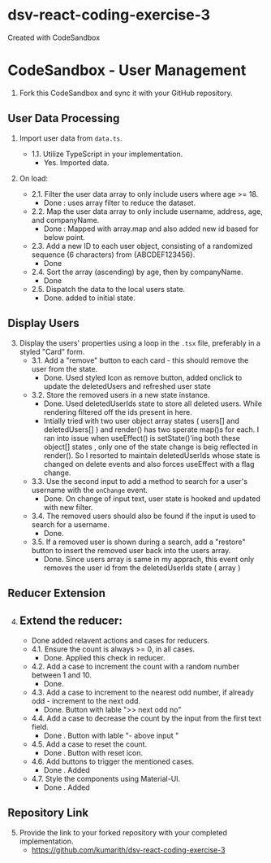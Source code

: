 # dsv-react-coding-exercise-3
Created with CodeSandbox

# CodeSandbox - User Management

1. Fork this CodeSandbox and sync it with your GitHub repository.

## User Data Processing

1. Import user data from `data.ts`.
   - 1.1. Utilize TypeScript in your implementation.
      - Yes. Imported data.

2. On load:
   - 2.1. Filter the user data array to only include users where age >= 18.
      - Done : uses array filter to reduce the dataset.
   - 2.2. Map the user data array to only include username, address, age, and companyName.
      - Done : Mapped with array.map and also added new id based for below point.
   - 2.3. Add a new ID to each user object, consisting of a randomized sequence (6 characters) from {ABCDEF123456}.
      - Done
   - 2.4. Sort the array (ascending) by age, then by companyName.
      - Done
   - 2.5. Dispatch the data to the local users state.
      - Done. added to initial state.

## Display Users

3. Display the users' properties using a loop in the `.tsx` file, preferably in a styled "Card" form.
   - 3.1. Add a "remove" button to each card - this should remove the user from the state.
      - Done. Used styled Icon as remove button, added onclick to update the deletedUsers and refreshed user state
   - 3.2. Store the removed users in a new state instance.
      - Done. Used deletedUserIds state to store all deleted users. While rendering filtered off the ids present in here.
      - Intially tried with two user object array states ( users[] and deletedUsers[] ) and  render() has two sperate map()s for each. I ran into issue when useEffect() is setState()'ing both these object[] states , only one of the state change is beig reflected in render().  So I resorted to maintain deletedUserIds whose state is changed on delete events and also forces useEffect with a flag change.
   - 3.3. Use the second input to add a method to search for a user's username with the `onChange` event.
      - Done. On change of input text, user state is hooked and updated with new filter. 
   - 3.4. The removed users should also be found if the input is used to search for a username.
      - Done.
   - 3.5. If a removed user is shown during a search, add a "restore" button to insert the removed user back into the users array.
      - Done. Since users array is same in my apprach, this event only removes the user id from the deletedUserIds state ( array )

## Reducer Extension

4. Extend the reducer:
   -
      - Done added relavent actions and cases for reducers. 
   - 4.1. Ensure the count is always >= 0, in all cases.
      - Done. Applied this check in reducer.
   - 4.2. Add a case to increment the count with a random number between 1 and 10.
      - Done.
   - 4.3. Add a case to increment to the nearest odd number, if already odd - increment to the next odd.
      - Done. Button with lable ">> next odd no"
   - 4.4. Add a case to decrease the count by the input from the first text field.
      - Done . Button with lable "- above input "
   - 4.5. Add a case to reset the count.
      - Done . Button with reset icon.
   - 4.6. Add buttons to trigger the mentioned cases.
      - Done . Added
   - 4.7. Style the components using Material-UI.
      - Done . Added

## Repository Link

5. Provide the link to your forked repository with your completed implementation.
   - https://github.com/kumarith/dsv-react-coding-exercise-3

